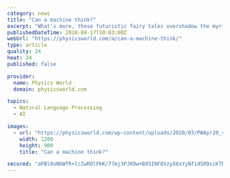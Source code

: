 ```yaml
---
category: news
title: "Can a machine think?"
excerpt: "What’s more, those futuristic fairy tales overshadow the myriad examples of the real-world benefits already delivered by AI research, such as language translation, as well as healthcare monitoring and diagnosis. As someone who often reports on how AI has become a crucial tool in many areas of science, I was particularly interested in ..."
publishedDateTime: 2020-04-17T10:03:00Z
webUrl: "https://physicsworld.com/a/can-a-machine-think/"
type: article
quality: 24
heat: 24
published: false

provider:
  name: Physics World
  domain: physicsworld.com

topics:
  - Natural Language Processing
  - AI

images:
  - url: "https://physicsworld.com/wp-content/uploads/2020/03/PWApr20_robot-thinking.jpg"
    width: 1200
    height: 900
    title: "Can a machine think?"

secured: "aPBl0oN6WfR+lcZwROlFKK/77mj3PJR9w+BX5INFQVzyX8xYyNfidSR9xiKTPhb7kqOEma9vbgVipX7n0kEDhBFwfGSZfdAKN5BIG7h0JxERWmx4qzdnio8hXhDyJtbiS1KjUPCkWLbxhFC2IUPU37IyAGx9hjrHlYvH3+y0VgCvTQIThptjRkSDSWuIRYs/J8C6qA0InsLeTVNY6I/i5q9DnJhl/7k6gQUMG03rIL9Q5Aytx+SlaFzlTN6dPB0zcNnYH6lLNz8RpyFfzuv8cyKA8wLr6tun2hruDZ0gQgg4+XHSU+nX+/ZR/mfIOL05;Ikv0hzcphSDO5hypmtontg=="
---
```


